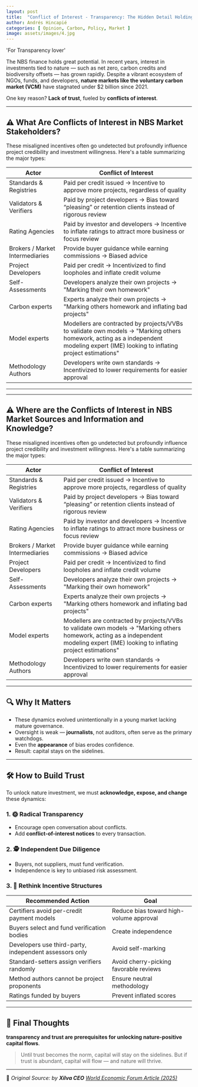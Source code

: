 ```yaml
---
layout: post
title:  "Conflict of Interest - Transparency: The Hidden Detail Holding Back NBS"
author: Andrés Hincapié 
categories: [ Opinion, Carbon, Policy, Market ]
image: assets/images/4.jpg
---
```


'For Transparency lover' 

The NBS finance holds great potential. In recent years, interest in investments tied to nature — such as net zero, carbon credits and biodiversity offsets — has grown rapidly. Despite a vibrant ecosystem of NGOs, funds, and developers, **nature markets like the voluntary carbon market (VCM)** have stagnated under $2 billion since 2021.

One key reason? **Lack of trust**, fueled by **conflicts of interest**.

---

## ⚠️ What Are Conflicts of Interest in NBS Market Stakeholders?

These misaligned incentives often go undetected but profoundly influence project credibility and investment willingness. Here's a table summarizing the major types:

| **Actor**                        | **Conflict of Interest**                                                                 |
|----------------------------------|-------------------------------------------------------------------------------------------|
| Standards & Registries           | Paid per credit issued → Incentive to approve more projects, regardless of quality        |
| Validators & Verifiers           | Paid by project developers → Bias toward “pleasing” or retention clients instead of rigorous review    |
| Rating Agencies                  | Paid by investor and developers → Incentive to inflate ratings to attract more business or focus review                |
| Brokers / Market Intermediaries | Provide buyer guidance while earning commissions → Biased advice                          |
| Project Developers               | Paid per credit → Incentivized to find loopholes and inflate credit volume                |
| Self-Assessments                 | Developers analyze their own projects → "Marking their own homework"                      |
| Carbon experts               | Experts analyze their own projects → "Marking others homework and inflating bad projects"                      |
| Model experts             | Modellers are contracted by projects/VVBs to validate own models → "Marking others homework, acting as a independent modeling expert (IME) looking to inflating project estimations"                      |
| Methodology Authors              | Developers write own standards → Incentivized to lower requirements for easier approval   |

---

---

## ⚠️ Where are the Conflicts of Interest in NBS Market Sources and Information and Knowledge?

These misaligned incentives often go undetected but profoundly influence project credibility and investment willingness. Here's a table summarizing the major types:

| **Actor**                        | **Conflict of Interest**                                                                 |
|----------------------------------|-------------------------------------------------------------------------------------------|
| Standards & Registries           | Paid per credit issued → Incentive to approve more projects, regardless of quality        |
| Validators & Verifiers           | Paid by project developers → Bias toward “pleasing” or retention clients instead of rigorous review    |
| Rating Agencies                  | Paid by investor and developers → Incentive to inflate ratings to attract more business or focus review                |
| Brokers / Market Intermediaries | Provide buyer guidance while earning commissions → Biased advice                          |
| Project Developers               | Paid per credit → Incentivized to find loopholes and inflate credit volume                |
| Self-Assessments                 | Developers analyze their own projects → "Marking their own homework"                      |
| Carbon experts               | Experts analyze their own projects → "Marking others homework and inflating bad projects"                      |
| Model experts             | Modellers are contracted by projects/VVBs to validate own models → "Marking others homework, acting as a independent modeling expert (IME) looking to inflating project estimations"                      |
| Methodology Authors              | Developers write own standards → Incentivized to lower requirements for easier approval   |

---


## 🔍 Why It Matters

- These dynamics evolved unintentionally in a young market lacking mature governance.
- Oversight is weak — **journalists**, not auditors, often serve as the primary watchdogs.
- Even the **appearance** of bias erodes confidence.
- Result: capital stays on the sidelines.

---

## 🛠 How to Build Trust

To unlock nature investment, we must **acknowledge, expose, and change** these dynamics:

### 1. 🌞 Radical Transparency
- Encourage open conversation about conflicts.
- Add **conflict-of-interest notices** to every transaction.

### 2. 🕵️ Independent Due Diligence
- Buyers, not suppliers, must fund verification.
- Independence is key to unbiased risk assessment.

### 3. 🔁 Rethink Incentive Structures

| **Recommended Action**                                                           | **Goal**                                |
|----------------------------------------------------------------------------------|-----------------------------------------|
| Certifiers avoid per-credit payment models                                       | Reduce bias toward high-volume approval |
| Buyers select and fund verification bodies                                       | Create independence                     |
| Developers use third-party, independent assessors only                          | Avoid self-marking                      |
| Standard-setters assign verifiers randomly                                      | Avoid cherry-picking favorable reviews  |
| Method authors cannot be project proponents                                     | Ensure neutral methodology              |
| Ratings funded by buyers                                                        | Prevent inflated scores                 |

---

## 🧭 Final Thoughts

**transparency and trust are prerequisites for unlocking nature-positive capital flows**.

> Until trust becomes the norm, capital will stay on the sidelines. But if trust is abundant, capital will flow — and nature will thrive.

---

📘 *Original Source: by **Xilva CEO** [World Economic Forum Article (2025)](https://www.weforum.org/stories/2025/05/why-conflict-of-interest-is-the-hidden-detail-holding-back-nature-investment/)*
